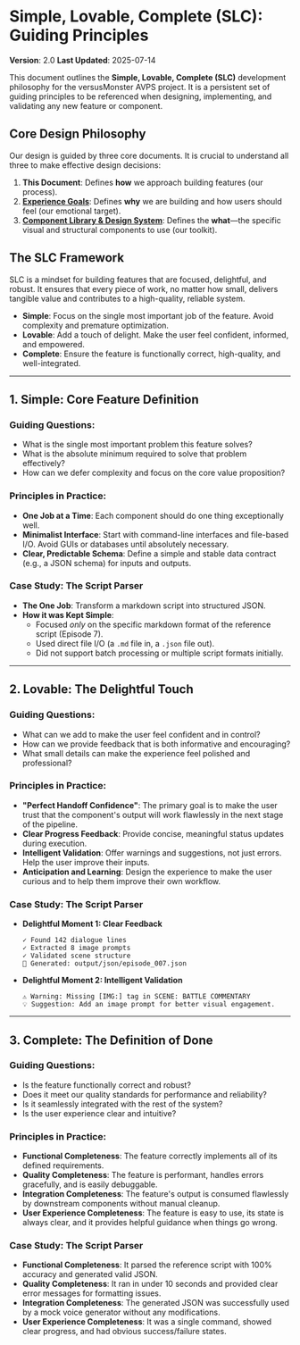 # Simple, Lovable, Complete (SLC): Guiding Principles

**Version**: 2.0
**Last Updated**: 2025-07-14

This document outlines the **Simple, Lovable, Complete (SLC)** development philosophy for the versusMonster AVPS project. It is a persistent set of guiding principles to be referenced when designing, implementing, and validating any new feature or component.

## Core Design Philosophy

Our design is guided by three core documents. It is crucial to understand all three to make effective design decisions:

1.  **This Document**: Defines **how** we approach building features (our process).
2.  **[Experience Goals](./Experience_Goals.md)**: Defines **why** we are building and how users should feel (our emotional target).
3.  **[Component Library & Design System](./ComponentLibrary.md)**: Defines the **what**—the specific visual and structural components to use (our toolkit).

## The SLC Framework

SLC is a mindset for building features that are focused, delightful, and robust. It ensures that every piece of work, no matter how small, delivers tangible value and contributes to a high-quality, reliable system.

*   **Simple**: Focus on the single most important job of the feature. Avoid complexity and premature optimization.
*   **Lovable**: Add a touch of delight. Make the user feel confident, informed, and empowered.
*   **Complete**: Ensure the feature is functionally correct, high-quality, and well-integrated.

--- 

## 1. Simple: Core Feature Definition

### Guiding Questions:
*   What is the single most important problem this feature solves?
*   What is the absolute minimum required to solve that problem effectively?
*   How can we defer complexity and focus on the core value proposition?

### Principles in Practice:
*   **One Job at a Time**: Each component should do one thing exceptionally well.
*   **Minimalist Interface**: Start with command-line interfaces and file-based I/O. Avoid GUIs or databases until absolutely necessary.
*   **Clear, Predictable Schema**: Define a simple and stable data contract (e.g., a JSON schema) for inputs and outputs.

### Case Study: The Script Parser
*   **The One Job**: Transform a markdown script into structured JSON.
*   **How it was Kept Simple**: 
    *   Focused *only* on the specific markdown format of the reference script (Episode 7).
    *   Used direct file I/O (a `.md` file in, a `.json` file out).
    *   Did not support batch processing or multiple script formats initially.

---

## 2. Lovable: The Delightful Touch

### Guiding Questions:
*   What can we add to make the user feel confident and in control?
*   How can we provide feedback that is both informative and encouraging?
*   What small details can make the experience feel polished and professional?

### Principles in Practice:
*   **"Perfect Handoff Confidence"**: The primary goal is to make the user trust that the component's output will work flawlessly in the next stage of the pipeline.
*   **Clear Progress Feedback**: Provide concise, meaningful status updates during execution.
*   **Intelligent Validation**: Offer warnings and suggestions, not just errors. Help the user improve their inputs.
*   **Anticipation and Learning**: Design the experience to make the user curious and to help them improve their own workflow.

### Case Study: The Script Parser
*   **Delightful Moment 1: Clear Feedback**
    ```
    ✓ Found 142 dialogue lines
    ✓ Extracted 8 image prompts
    ✓ Validated scene structure
    📄 Generated: output/json/episode_007.json
    ```
*   **Delightful Moment 2: Intelligent Validation**
    ```
    ⚠️ Warning: Missing [IMG:] tag in SCENE: BATTLE COMMENTARY
    💡 Suggestion: Add an image prompt for better visual engagement.
    ```

---

## 3. Complete: The Definition of Done

### Guiding Questions:
*   Is the feature functionally correct and robust?
*   Does it meet our quality standards for performance and reliability?
*   Is it seamlessly integrated with the rest of the system?
*   Is the user experience clear and intuitive?

### Principles in Practice:
*   **Functional Completeness**: The feature correctly implements all of its defined requirements.
*   **Quality Completeness**: The feature is performant, handles errors gracefully, and is easily debuggable.
*   **Integration Completeness**: The feature's output is consumed flawlessly by downstream components without manual cleanup.
*   **User Experience Completeness**: The feature is easy to use, its state is always clear, and it provides helpful guidance when things go wrong.

### Case Study: The Script Parser
*   **Functional Completeness**: It parsed the reference script with 100% accuracy and generated valid JSON.
*   **Quality Completeness**: It ran in under 10 seconds and provided clear error messages for formatting issues.
*   **Integration Completeness**: The generated JSON was successfully used by a mock voice generator without any modifications.
*   **User Experience Completeness**: It was a single command, showed clear progress, and had obvious success/failure states.

